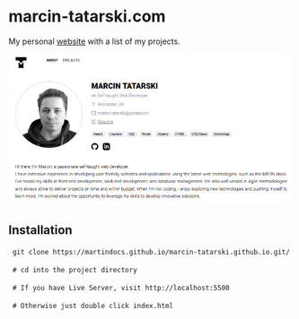 # marcin-tatarski.com

My personal [website](https://marcin-tatarski.com) with a list of my projects.

![Main Page](./assets/img/marcin-tatarski-portfolio.png)

## Installation
```
 git clone https://martindocs.github.io/marcin-tatarski.github.io.git/

 # cd into the project directory

 # If you have Live Server, visit http://localhost:5500 
 
 # Otherwise just double click index.html
```
